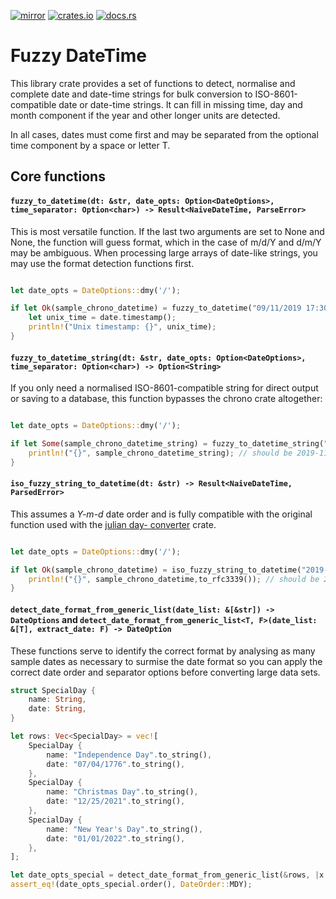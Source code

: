 [![mirror](https://img.shields.io/badge/mirror-github-blue)](https://github.com/neilg63/fuzzy-datetime)
[![crates.io](https://img.shields.io/crates/v/fuzzy-datetime.svg)](https://crates.io/crates/fuzzy-datetime)
[![docs.rs](https://docs.rs/fuzzy-datetime/badge.svg)](https://docs.rs/fuzzy-datetime)

# Fuzzy DateTime

This library crate provides a set of functions to detect, normalise and complete date and date-time strings for bulk conversion to ISO-8601-compatible date or date-time strings. It can fill in missing time, day and month component if the year and other longer units are detected. 

In all cases, dates must come first and may be separated from the optional time component by a space or letter T.

## Core functions

#### `fuzzy_to_datetime(dt: &str, date_opts: Option<DateOptions>, time_separator: Option<char>) -> Result<NaiveDateTime, ParseError>`

This is most versatile function. If the last two arguments are set to None and None, the function will guess format, which in the case of m/d/Y and d/m/Y may be ambiguous. When processing large arrays of date-like strings, you may use the format detection functions first.

```rust

let date_opts = DateOptions::dmy('/');

if let Ok(sample_chrono_datetime) = fuzzy_to_datetime("09/11/2019 17:30:45", date_options, Some(':')) {
    let unix_time = date.timestamp();
    println!("Unix timestamp: {}", unix_time);
}
```


#### `fuzzy_to_datetime_string(dt: &str, date_opts: Option<DateOptions>, time_separator: Option<char>) -> Option<String>`

If you only need a normalised ISO-8601-compatible string for direct output or saving to a database, this function bypasses the chrono crate altogether:

```rust

let date_opts = DateOptions::dmy('/');

if let Some(sample_chrono_datetime_string) = fuzzy_to_datetime_string("09/11/2019 17:30:45", date_options, Some(':')) {
    println!("{}", sample_chrono_datetime_string); // should be 2019-11-09T17:30:45.000Z
}
```

#### `iso_fuzzy_string_to_datetime(dt: &str) -> Result<NaiveDateTime, ParsedError>`

This assumes a *Y-m-d* date order and is fully compatible with the original function used with the [julian day- converter](https://crates.io/crates/julian_day_converter) crate.

```rust

let date_opts = DateOptions::dmy('/');

if let Ok(sample_chrono_datetime) = iso_fuzzy_string_to_datetime("2019-11-09 17") {
    println!("{}", sample_chrono_datetime,to_rfc3339()); // should be 2019-11-09T17:00:45.000Z
}
```

#### `detect_date_format_from_generic_list(date_list: &[&str]) -> DateOptions` and `detect_date_format_from_generic_list<T, F>(date_list: &[T], extract_date: F) -> DateOption`

These functions serve to identify the correct format by analysing as many sample dates as necessary to surmise the date format so you can apply the correct date order and separator options before converting large data sets.

```rust
struct SpecialDay {
    name: String,
    date: String,
}

let rows: Vec<SpecialDay> = vec![
    SpecialDay {
        name: "Independence Day".to_string(),
        date: "07/04/1776".to_string(),
    },
    SpecialDay {
        name: "Christmas Day".to_string(),
        date: "12/25/2021".to_string(),
    },
    SpecialDay {
        name: "New Year's Day".to_string(),
        date: "01/01/2022".to_string(),
    },
];

let date_opts_special = detect_date_format_from_generic_list(&rows, |x| Some(x.date.clone()));
assert_eq!(date_opts_special.order(), DateOrder::MDY);
```

